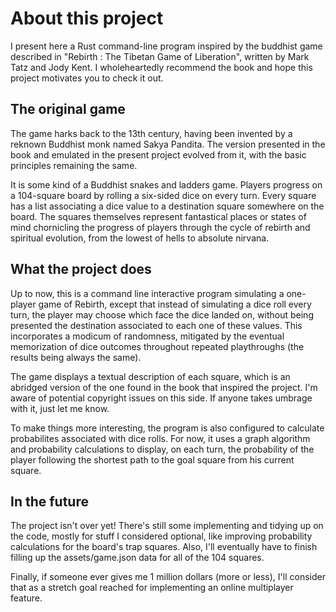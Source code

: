 # About this project

I present here a Rust command-line program inspired by the buddhist game described in "Rebirth : The Tibetan Game of Liberation", written by Mark Tatz and Jody Kent. I wholeheartedly recommend the book and hope this project motivates you to check it out.

## The original game

The game harks back to the 13th century, having been invented by a reknown Buddhist monk named Sakya Pandita. The version presented in the book and emulated in the present project evolved from it, with the basic principles remaining the same.

It is some kind of a Buddhist snakes and ladders game. Players progress on a 104-square board by rolling a six-sided dice on every turn. Every square has a list associating a dice value to a destination square somewhere on the board. The squares themselves represent fantastical places or states of mind chornicling the progress of players through the cycle of rebirth and spiritual evolution, from the lowest of hells to absolute nirvana.

## What the project does

Up to now, this is a command line interactive program simulating a one-player game of Rebirth, except that instead of simulating a dice roll every turn, the player may choose which face the dice landed on, without being presented the destination associated to each one of these values. This incorporates a modicum of randomness, mitigated by the eventual memorization of dice outcomes throughout repeated playthroughs (the results being always the same).

The game displays a textual description of each square, which is an abridged version of the one found in the book that inspired the project. I'm aware of potential copyright issues on this side. If anyone takes umbrage with it, just let me know.

To make things more interesting, the program is also configured to calculate probabilites associated with dice rolls. For now, it uses a graph algorithm and probability calculations to display, on each turn, the probability of the player following the shortest path to the goal square from his current square.

## In the future

The project isn't over yet! There's still some implementing and tidying up on the code, mostly for stuff I considered optional, like improving probability calculations for the board's trap squares. Also, I'll eventually have to finish filling up the assets/game.json data for all of the 104 squares.

Finally, if someone ever gives me 1 million dollars (more or less), I'll consider that as a stretch goal reached for implementing an online multiplayer feature.
